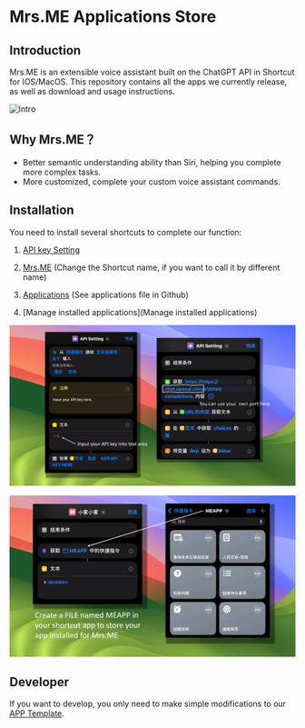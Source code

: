 # Mrs.ME Applications Store

## Introduction

Mrs.ME is an extensible voice assistant built on the ChatGPT API in Shortcut for IOS/MacOS. This repository contains all the apps we currently release, as well as download and usage instructions.



![Intro](images/Intro.png)

## Why Mrs.ME？

- Better semantic understanding ability than Siri, helping you complete more complex tasks.
- More customized, complete your custom voice assistant commands.

## Installation

You need to install several shortcuts to complete our function:

1. [API key Setting](https://www.icloud.com/shortcuts/d9ab509c43eb460b884eb2eac02db76c)
2. [Mrs.ME](https://www.icloud.com/shortcuts/a31c70d6a4494c7495e80370bd2f27c6) (Change the Shortcut name, if you want to call it by different name)

3. [Applications](https://github.com/MaktubCN/Mrs.ME-Applications-Store/tree/main/applications) (See applications file in Github)
4. [Manage installed applications](Manage installed applications)

![APISETTING](images/APISETTING.png)

![FILESETTING](images/FILESETTING.png)

## Developer

If you want to develop, you only need to make simple modifications to our [APP Template](https://www.icloud.com/shortcuts/1121a499aba24f6588d0c68a16e0b68c).
